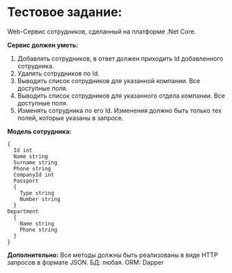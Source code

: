 # Тестовое задание: 

Web-Сервис сотрудников, сделанный на платформе .Net Core.

**Сервис должен уметь:**
1. Добавлять сотрудников, в ответ должен приходить Id добавленного сотрудника.
2. Удалять сотрудников по Id.
3. Выводить список сотрудников для указанной компании. Все доступные поля.
4. Выводить список сотрудников для указанного отдела компании. Все доступные поля.
5. Изменять сотрудника по его Id. Изменения должно быть только тех полей, которые указаны в запросе.

**Модель сотрудника:**
```
{
  Id int
  Name string
  Surname string
  Phone string
  CompanyId int
  Passport
  {
    Type string
    Number string
  }
Department
  {
    Name string
    Phone string
  }
}
```

**Дополнительно:**
Все методы должны быть реализованы в виде HTTP запросов в формате JSON.
БД: любая.
ORM: Dapper
